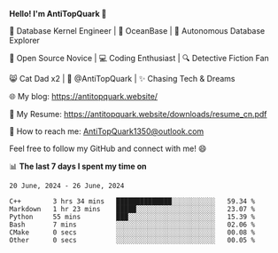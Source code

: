 
**Hello! I'm AntiTopQuark 👋**

🔧 Database Kernel Engineer | 🌊 OceanBase | 🤖 Autonomous Database Explorer

🌱 Open Source Novice | 💻 Coding Enthusiast | 🔍 Detective Fiction Fan

😸 Cat Dad x2 | 🎉 @AntiTopQuark | ✨ Chasing Tech & Dreams

🌐 My blog: https://antitopquark.website/

📄 My Resume: https://antitopquark.website/downloads/resume_cn.pdf

📧 How to reach me: AntiTopQuark1350@outlook.com

Feel free to follow my GitHub and connect with me! 😄

📊 **The last 7 days I spent my time on** 

<!--START_SECTION:waka-->
```text
20 June, 2024 - 26 June, 2024

C++        3 hrs 34 mins   ██████████████░░░░░░░░░░░   59.34 % 
Markdown   1 hr 23 mins    █████░░░░░░░░░░░░░░░░░░░░   23.07 % 
Python     55 mins         ███░░░░░░░░░░░░░░░░░░░░░░   15.39 % 
Bash       7 mins          ░░░░░░░░░░░░░░░░░░░░░░░░░   02.06 % 
CMake      0 secs          ░░░░░░░░░░░░░░░░░░░░░░░░░   00.08 % 
Other      0 secs          ░░░░░░░░░░░░░░░░░░░░░░░░░   00.05 %
```
<!--END_SECTION:waka-->


